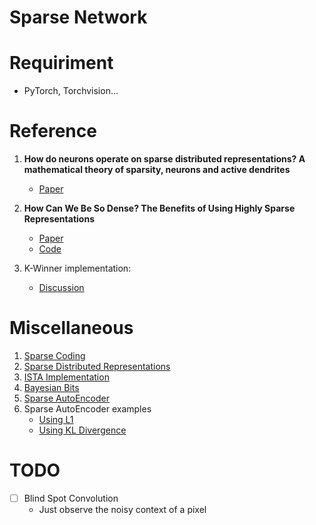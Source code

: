 # Sparse Network

# Requiriment

* PyTorch, Torchvision...

# Reference
1. **How do neurons operate on sparse distributed representations? A mathematical theory of sparsity, neurons and active dendrites**
    - [Paper](https://arxiv.org/pdf/1601.00720.pdf)
1. **How Can We Be So Dense? The Benefits of Using Highly Sparse Representations**
    - [Paper](https://arxiv.org/pdf/1903.11257.pdf)
    - [Code](https://github.com/numenta/htmpapers/tree/master/arxiv/how_can_we_be_so_dense)

1. K-Winner implementation:
    - [Discussion](https://discuss.pytorch.org/t/k-winner-take-all-advanced-indexing/24348)

# Miscellaneous
1. [Sparse Coding](http://ufldl.stanford.edu/tutorial/unsupervised/SparseCoding/)
1. [Sparse Distributed Representations](https://discuss.pytorch.org/t/k-winner-take-all-advanced-indexing/24348)
1. [ISTA Implementation](https://github.com/lpjiang97/sparse-coding/blob/master/src/model/SparseNet.py)
1. [Bayesian Bits](https://arxiv.org/pdf/2005.07093.pdf)
1. [Sparse AutoEncoder](https://web.stanford.edu/class/cs294a/sparseAutoencoder.pdf)
1. Sparse AutoEncoder examples
    * [Using L1](https://debuggercafe.com/sparse-autoencoders-using-l1-regularization-with-pytorch/)
    * [Using KL Divergence](https://debuggercafe.com/sparse-autoencoders-using-kl-divergence-with-pytorch/)

# TODO
- [ ] Blind Spot Convolution
     - Just observe the noisy context of a pixel